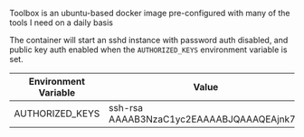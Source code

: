 Toolbox is an ubuntu-based docker image pre-configured with many of the tools I need on a daily basis

The container will start an sshd instance with password auth disabled, and public key auth enabled when the `AUTHORIZED_KEYS` environment variable is set.

| Environment Variable | Value |
| -------------------- | ----- |
| AUTHORIZED_KEYS | ssh-rsa AAAAB3NzaC1yc2EAAAABJQAAAQEAjnk7... |